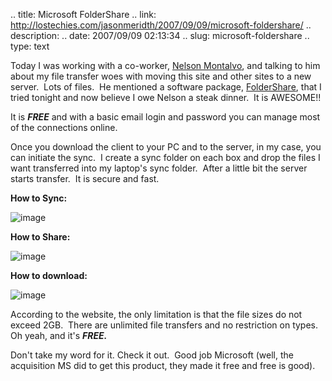 .. title: Microsoft FolderShare
.. link: http://lostechies.com/jasonmeridth/2007/09/09/microsoft-foldershare/
.. description: 
.. date: 2007/09/09 02:13:34
.. slug: microsoft-foldershare
.. type: text


Today I was working with a co-worker, [Nelson Montalvo](http://codemonkey.nmonta.com/), and talking to him about my file transfer woes with moving this site and other sites to a new server.  Lots of files.  He mentioned a software package, [FolderShare](https://www.foldershare.com/), that I tried tonight and now believe I owe Nelson a steak dinner.  It is AWESOME!!

It is **_FREE_** and with a basic email login and password you can manage most of the connections online.

Once you download the client to your PC and to the server, in my case, you can initiate the sync.  I create a sync folder on each box and drop the files I want transferred into my laptop's sync folder.  After a little bit the server starts transfer.  It is secure and fast.

**How to Sync:**

![image](jasonmeridth/files/2011/03MicrosoftFolderShare_13D51/image_thumb.png)

**How to Share:**

![image](jasonmeridth/files/2011/03MicrosoftFolderShare_13D51/image_thumb_1.png)

**How to download:**

![image](jasonmeridth/files/2011/03MicrosoftFolderShare_13D51/image_thumb_2.png)

According to the website, the only limitation is that the file sizes do not exceed 2GB.  There are unlimited file transfers and no restriction on types.  Oh yeah, and it's **_FREE._**

Don't take my word for it. Check it out.  Good job Microsoft (well, the acquisition MS did to get this product, they made it free and free is good).